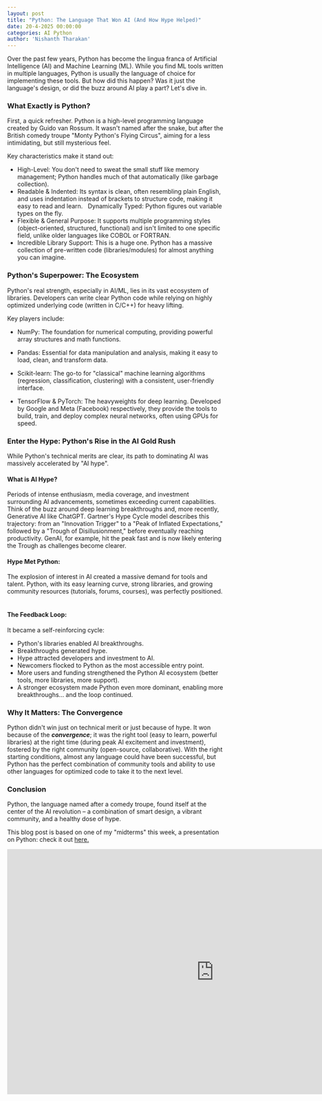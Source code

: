 ```yaml
---
layout: post
title: "Python: The Language That Won AI (And How Hype Helped)"
date: 20-4-2025 00:00:00
categories: AI Python
author: 'Nishanth Tharakan'
---
```


<script type="text/x-mathjax-config">
  MathJax.Hub.Config({
    tex2jax: {
      inlineMath: [ ['$','$'], ["\$$","\$$"] ],
      processEscapes: true
    }
  });
</script>

<script type="text/javascript" charset="utf-8" 
src="https://cdn.mathjax.org/mathjax/latest/MathJax.js?config=TeX-AMS-MML_HTMLorMML,
https://vincenttam.github.io/javascripts/MathJaxLocal.js"></script>

Over the past few years, Python has become the lingua franca of Artificial Intelligence (AI) and Machine Learning (ML). While you find ML tools written in multiple languages, Python is usually the language of choice for implementing these tools. But how did this happen? Was it just the language's design, or did the buzz around AI play a part? Let's dive in.


### What Exactly is Python?
First, a quick refresher. Python is a high-level programming language created by Guido van Rossum. It wasn't named after the snake, but after the British comedy troupe "Monty Python's Flying Circus", aiming for a less intimidating, but still mysterious feel.

Key characteristics make it stand out:   

- High-Level: You don't need to sweat the small stuff like memory management; Python handles much of that automatically (like garbage collection).   
- Readable & Indented: Its syntax is clean, often resembling plain English, and uses indentation instead of brackets to structure code, making it easy to read and learn.   
Dynamically Typed: Python figures out variable types on the fly.   
- Flexible & General Purpose: It supports multiple programming styles (object-oriented, structured, functional)  and isn't limited to one specific field, unlike older languages like COBOL or FORTRAN.   
- Incredible Library Support: This is a huge one. Python has a massive collection of pre-written code (libraries/modules) for almost anything you can imagine. 

### Python's Superpower: The Ecosystem
Python's real strength, especially in AI/ML, lies in its vast ecosystem of libraries. Developers can write clear Python code while relying on highly optimized underlying code (written in C/C++) for heavy lifting.

Key players include:

- NumPy: The foundation for numerical computing, providing powerful array structures and math functions.  
 
- Pandas: Essential for data manipulation and analysis, making it easy to load, clean, and transform data.   

- Scikit-learn: The go-to for "classical" machine learning algorithms (regression, classification, clustering) with a consistent, user-friendly interface.   
- TensorFlow & PyTorch: The heavyweights for deep learning. Developed by Google and Meta (Facebook) respectively, they provide the tools to build, train, and deploy complex neural networks, often using GPUs for speed.

### Enter the Hype: Python's Rise in the AI Gold Rush
While Python's technical merits are clear, its path to dominating AI was massively accelerated by "AI hype".   

#### What is AI Hype? 
Periods of intense enthusiasm, media coverage, and investment surrounding AI advancements, sometimes exceeding current capabilities. Think of the buzz around deep learning breakthroughs and, more recently, Generative AI like ChatGPT. Gartner's Hype Cycle model describes this trajectory: from an "Innovation Trigger" to a "Peak of Inflated Expectations," followed by a "Trough of Disillusionment," before eventually reaching productivity. GenAI, for example, hit the peak fast and is now likely entering the Trough as challenges become clearer.   

#### Hype Met Python: 
The explosion of interest in AI created a massive demand for tools and talent. Python, with its easy learning curve, strong libraries, and growing community resources (tutorials, forums, courses), was perfectly positioned.   

#### The Feedback Loop: 
It became a self-reinforcing cycle:
- Python's libraries enabled AI breakthroughs.   
- Breakthroughs generated hype.   
- Hype attracted developers and investment to AI.   
- Newcomers flocked to Python as the most accessible entry point.   
- More users and funding strengthened the Python AI ecosystem (better tools, more libraries, more support).   
- A stronger ecosystem made Python even more dominant, enabling more breakthroughs... and the loop continued.   

### Why It Matters: The Convergence
Python didn't win just on technical merit or just because of hype. It won because of the ***convergence***; it was the right tool (easy to learn, powerful libraries) at the right time (during peak AI excitement and investment), fostered by the right community (open-source, collaborative). With the right starting conditions, almost any language could have been successful, but Python has the perfect combination of community tools and ability to use other languages for optimized code to take it to the next level.

### Conclusion
Python, the language named after a comedy troupe, found itself at the center of the AI revolution – a combination of smart design, a vibrant community, and a healthy dose of hype.

This blog post is based on one of my "midterms" this week, a presentation on Python: check it out [here.](https://docs.google.com/presentation/d/1ln_f2TiUx6Ozx1x0OJZiX4PnaTCoti1DuetuDs77yDU/edit#slide=id.p)

<iframe src="https://docs.google.com/presentation/d/e/2PACX-1vRH9AqiIX7xR-lVOBp2dCcFRkoNC2Z45vZc9q5qPuJaVYlaNq0Xs3WrC-ffBmIlXJQscnK22yN_N3I6/pubembed?start=false&loop=true&delayms=60000" frameborder="0" width="960" height="569" allowfullscreen="true" mozallowfullscreen="true" webkitallowfullscreen="true"></iframe>

